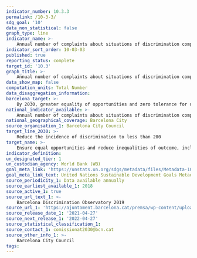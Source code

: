 ```yaml
---
indicator_number: 10.3.3
permalink: /10-3-3/
sdg_goal: '10'
data_non_statistical: false
graph_type: line
indicator_name: >-
    Annual number of complaints about situations of discrimination compiled by the Board of Organisations Assisting Victims of Discrimination
indicator_sort_order: 10-03-03
published: true
reporting_status: complete
target_id: '10.3'
graph_title: >-
    Annual number of complaints about situations of discrimination compiled by the Board of Organisations Assisting Victims of Discrimination
data_show_map: false
computation_units: Total Number 
data_disaggregation_information: 
barcelona_target: >-
    By 2030, greater equality of opportunities and zero tolerance for discrimination
national_indicator_available: >-
    Annual number of complaints about situations of discrimination compiled by the Board of Organisations Assisting Victims of Discrimination
national_geographical_coverage: Barcelona City
source_organisation_1: Barcelona City Council
target_line_2030: >-
    Reduce the incidence of discrimination to less than 200
target_name: >-
    Ensure equal opportunities and reduce inequalities of outcome, including by eliminating discriminatory laws, policies and practices and promoting appropriate legislation, policies and action in this regard
indicator_definition:
un_designated_tier: 1
un_custodian_agency: World Bank (WB)
goal_meta_link: 'https://unstats.un.org/sdgs/metadata/files/Metadata-10-03-01.pdf'
goal_meta_link_text: United Nations Sustainable Development Goals Metadata (pdf 894kB)
source_periodicity_1: Data available annually
source_earliest_available_1: 2018
source_active_1: true
source_url_text_1: >-
    Barcelona Discrimination Observatory 2019
source_url_1: 'https://ajuntament.barcelona.cat/premsa/wp-content/uploads/2020/05/INFORME_DISCRIMINACIO_2019_A4_CA-1.pdf'
source_release_date_1: '2021-04-27'
source_next_release_1: '2022-04-27'
source_statistical_classification_1: 
source_contact_1: comissionat2030@bcn.cat
source_other_info_1: >-
    Barcelona City Council
tags:
---
```

